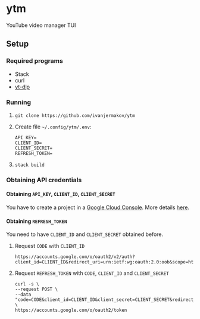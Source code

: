 # ytm

YouTube video manager TUI

## Setup

### Required programs

- Stack
- curl
- [yt-dlp](https://github.com/yt-dlp/yt-dlp)

### Running

1. `git clone https://github.com/ivanjermakov/ytm`
2. Create file `~/.config/ytm/.env`:

    ```
    API_KEY=
    CLIENT_ID=
    CLIENT_SECRET=
    REFRESH_TOKEN=
    ```

4. `stack build`

### Obtaining API credentials

#### Obtaining `API_KEY`, `CLIENT_ID`, `CLIENT_SECRET`

You have to create a project in a [Google Cloud Console](https://console.cloud.google.com/). More
details [here](https://developers.google.com/youtube/registering_an_application).

#### Obtaining `REFRESH_TOKEN`

You need to have `CLIENT_ID` and `CLIENT_SECRET` obtained before.

1. Request `CODE` with `CLIENT_ID`
    ```
    https://accounts.google.com/o/oauth2/v2/auth?client_id=CLIENT_ID&redirect_uri=urn:ietf:wg:oauth:2.0:oob&scope=https://www.googleapis.com/auth/youtube&response_type=code
    ```

2. Request `REFRESH_TOKEN` with `CODE`, `CLIENT_ID` and `CLIENT_SECRET`
    ```
    curl -s \
    --request POST \
    --data "code=CODE&client_id=CLIENT_ID&client_secret=CLIENT_SECRET&redirect_uri=urn:ietf:wg:oauth:2.0:oob&grant_type=authorization_code" \
    https://accounts.google.com/o/oauth2/token
    ```
